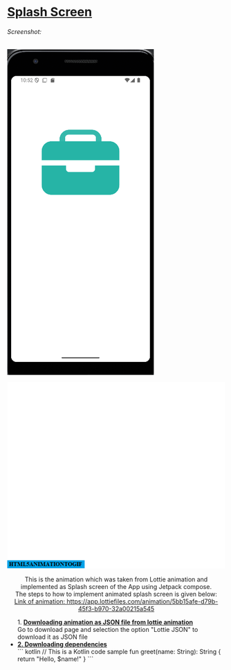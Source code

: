 # <u>Splash Screen</u>
###### Screenshot:
<img src="ss1.png">

![Reading](splash_new.gif)
<p align="center">This is the animation which was taken from Lottie animation and implemented as Splash screen of the App using Jetpack compose.<br>
The steps to how to implement animated splash screen is given below:<br>
<u>Link of animation: https://app.lottiefiles.com/animation/5bb15afe-d79b-45f3-b970-32a00215a545</u>
<br>
</p>
<p>
  <ul>
    <l1>1. <u><b>Downloading animation as JSON file from lottie animation</b></u><br>
              Go to download page and selection the option "Lottie JSON" to download it as JSON file
    </l1>
    <br>
    <li>
      <u><b>2. Downloading dependencies</b></u><br>
      ``` kotlin // This is a Kotlin code sample fun greet(name: String): String { return "Hello, $name!" } ```
    </li>
  </ul>
</p>

